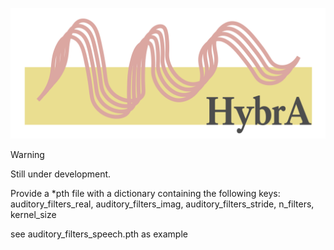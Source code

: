 ![Logo](https://github.com/danedane-haider/HybrA-Filterbanks/blob/main/HybrA.png)

> [!WARNING]
> Still under development.

Provide a *pth file with a dictionary containing the following keys: auditory_filters_real, auditory_filters_imag, auditory_filters_stride, n_filters, kernel_size

see auditory_filters_speech.pth as example
